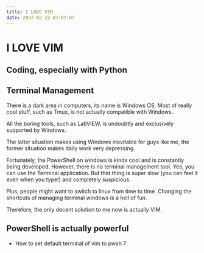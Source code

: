 ```yaml
---
title: I LOVE VIM
date: 2022-02-22 07:07:07
---
```


# I LOVE VIM

## Coding, especially with Python

## Terminal Management
There is a dark area in computers, its name is Windows OS. 
Most of really cool stuff, such as Tmux, is not actually compatible with Windows. 

All the boring tools, such as LabVIEW, is undoubtly and exclusively supported by Windows. 

The latter situation makes using Windows inevitable for guys like me, the former situation makes daily work very depressing. 

Fortunately, the PowerShell on windows is kinda cool and is constantly being developed. However, there is no terminal management tool. 
Yes, you can use the Terminal application. But that thing is super slow (you can feel it even when you type!) and completely suspicious. 

Plus, people might want to switch to linux from time to time. Changing the shortcuts of managing terminal windows is a hell of fun. 

Therefore, the only decent solution to me now is actually VIM. 

## PowerShell is actually powerful
- How to set default terminal of vim to pwsh 7
